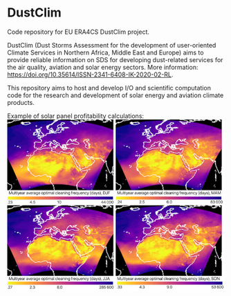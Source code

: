 # DustClim
Code repository for EU ERA4CS DustClim project.

DustClim (Dust Storms Assessment for the development of user-oriented Climate Services in Northern Africa, Middle East and Europe) aims to provide reliable information on SDS for developing dust-related services for the air quality, aviation and solar energy sectors. More information: https://doi.org/10.35614/ISSN-2341-6408-IK-2020-02-RL.

This repository aims to host and develop I/O and scientific computation code for the research and development of solar energy and aviation climate products.

Example of solar panel profitability calculations:
![Example of solar panel profitability calculations](https://github.com/ethanvotsis/DustClim/blob/master/images/Optimal_cleaning_frequency_2_small.png)
